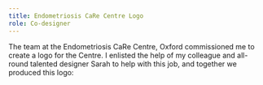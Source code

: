 ```yaml
---
title: Endometriosis CaRe Centre Logo
role: Co-designer
---
```

The team at the Endometriosis CaRe Centre, Oxford commissioned me to create a logo for the Centre.
I enlisted the help of my colleague and all-round talented designer Sarah to help with this job, and together we produced this logo:

